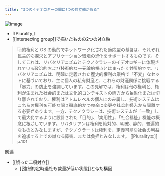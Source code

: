 ```yaml
---
title: "3つのイデオロギーの間に2つの対立軸がある"
---
```


![image](https://gyazo.com/9907d2b196a02dbb72d9f266e9f7880f/thumb/1000)
- [[Plurality]]
- [[intersecting group]]で描いたものの2つの対立軸

> ⿻的権利と OS の動的でネットワーク化された適応型の基盤は、それぞれ民主的な探求とアプリケーション環境の進化をサポートするものです。そしてこれは、リバタリアニズムとテクノクラシーのイデオロギーに体現されている政治的および技術的な一元論的視点とはまったく対照的です。リバタリアニズムは、明確に定義された歴史的権利の厳格で「不変」なセットに基づいており、主に個人の私有財産と、これらの財産関係に挑戦する「暴力」の防止を強調しています。この見解では、権利は他の権利と、権利が生まれた社会的または文化的コンテキストの両方から抽象化または切り離されており、権利はアトムレベルの個人にのみ属し、技術システムはこれらの権利を可能な限り徹底的かつ完全に変更や社会的侵入から隔離する必要があります。一方、テクノクラシーは、技術システムが「一致」して最大化するように設計された「目的」、「実用性」、「社会福祉」機能の概念に根ざしています。リバタリアンは権利を絶対的、明確、静的、普遍的なものとみなしますが、テクノクラートは権利を、定義可能な社会の利益を追求する上での単なる障害、または負担とみなします。
[[Plurality本]] p.101


関連
- [[誤った二項対立]]
    - [[強制的定時退社も裁量が低い状態]]と似た構図
